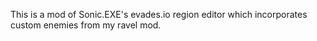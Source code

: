 This is a mod of Sonic.EXE's evades.io region editor which incorporates custom enemies from my ravel mod.
